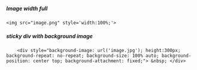 ##### Image width full

`<img src="image.png" style='width:100%;'>
`

##### sticky div with background image

`    <div style="background-image: url('image.jpg'); height:300px; background-repeat: no-repeat; background-size: 100% auto; background-position: center top; background-attachment: fixed;">
    &nbsp;
    </div>`